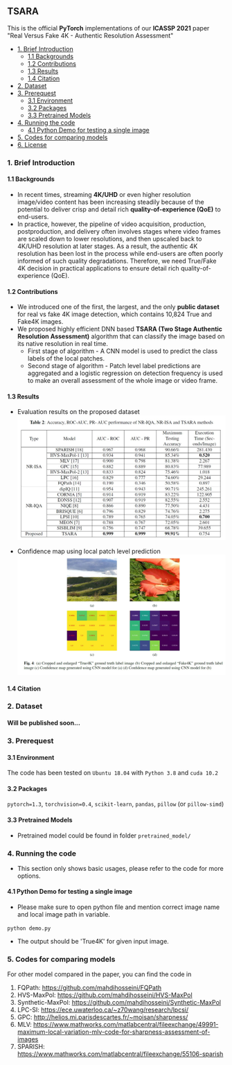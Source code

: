 ## TSARA
 This is the official **PyTorch** implementations of our **ICASSP 2021** paper "Real Versus Fake 4K - Authentic Resolution Assessment"
 
 
- [1. Brief Introduction](#1-brief-introduction)
  * [1.1 Backgrounds](#11-backgrounds)
  * [1.2 Contributions](#12-contributions)
  * [1.3 Results](#13-results)
  * [1.4 Citation](#14-citation)
- [2. Dataset](#2-dataset)
- [3. Prerequest](#3-prerequest)
  * [3.1 Environment](#31-environment)
  * [3.2 Packages](#32-packages)
  * [3.3 Pretrained Models](#33-pretrained-models)
- [4. Running the code](#4-running-the-code)
  * [4.1 Python Demo for testing a single image](#41-python-demo-for-testing-a-single-image-heatmap-available)
- [5. Codes for comparing models](#5-codes-for-comparing-models)
- [6. License](#6-license)


### 1. Brief Introduction

#### 1.1 Backgrounds

- In recent times, streaming **4K/UHD** or even higher resolution image/video content has been increasing steadily because of the potential to deliver crisp and detail rich **quality-of-experience (QoE)** to end-users.
- In practice, however, the pipeline of video acquisition, production, postproduction, and delivery often involves stages where video frames are scaled down to lower resolutions, and then upscaled back to 4K/UHD resolution at later stages. As a result, the authentic 4K resolution has been lost in the process while end-users are often poorly informed of such quality degradations. Therefore, we need True/Fake 4K decision in practical applications to ensure detail rich quality-of-experience (QoE).

#### 1.2 Contributions

- We introduced one of the first, the largest, and the only **public dataset** for real vs fake 4K image detection, which contains 10,824 True and Fake4K images. 
- We proposed highly efficient DNN based **TSARA (Two Stage Authentic Resolution Assessment)** algorithm that can classify the image based on its native resolution in real time.
  * First stage of algorithm - A CNN model is used to predict the class labels of the local patches.
  * Second stage of algorithm - Patch level label predictions are aggregated and a logistic regression on detection frequency is used to make an overall assessment of the whole image or video frame.
  
#### 1.3 Results

- Evaluation results on the proposed dataset
  ![results](imgs/result.JPG)

- Confidence map using local patch level prediction
  ![time](imgs/confidence_map.JPG)

#### 1.4 Citation



### 2. Dataset

   #### Will be published soon...

### 3. Prerequest

#### 3.1 Environment

The code has been tested on `Ubuntu 18.04` with `Python 3.8` and `cuda 10.2`

#### 3.2 Packages

`pytorch=1.3`, `torchvision=0.4`, `scikit-learn`, `pandas`, `pillow` (or `pillow-simd`)

#### 3.3 Pretrained Models

  - Pretrained model could be found in folder `pretrained_model/`

### 4. Running the code

- This section only shows basic usages, please refer to the code for more options.


#### 4.1 Python Demo for testing a single image

- Please make sure to open python file and mention correct image name and local image path in variable.

`python demo.py `

- The output should be 'True4K' for given input image.

### 5. Codes for comparing models

For other model compared in the paper, you can find the code in

1. FQPath: https://github.com/mahdihosseini/FQPath
2. HVS-MaxPol: https://github.com/mahdihosseini/HVS-MaxPol
3. Synthetic-MaxPol: https://github.com/mahdihosseini/Synthetic-MaxPol
4. LPC-SI: https://ece.uwaterloo.ca/~z70wang/research/lpcsi/
5. GPC: http://helios.mi.parisdescartes.fr/~moisan/sharpness/
6. MLV: https://www.mathworks.com/matlabcentral/fileexchange/49991-maximum-local-variation-mlv-code-for-sharpness-assessment-of-images
7. SPARISH: https://www.mathworks.com/matlabcentral/fileexchange/55106-sparish
